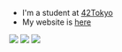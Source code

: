 - I'm a student at [42Tokyo](https://42tokyo.jp/)
- My website is [here](https://nafuka11.github.io/)

[![](https://github-profile-summary-cards.vercel.app/api/cards/profile-details?username=nafuka11&theme=solarized)](https://github.com/vn7n24fzkq/github-profile-summary-cards)
[![](https://github-profile-summary-cards.vercel.app/api/cards/repos-per-language?username=nafuka11&theme=solarized)](https://github.com/vn7n24fzkq/github-profile-summary-cards) [![](http://github-profile-summary-cards.vercel.app/api/cards/stats?username=nafuka11&theme=solarized)](https://github.com/vn7n24fzkq/github-profile-summary-cards)
